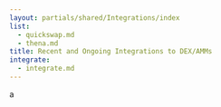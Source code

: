 ```yaml
---
layout: partials/shared/Integrations/index
list:
  - quickswap.md
  - thena.md
title: Recent and Ongoing Integrations to DEX/AMMs
integrate: 
  - integrate.md
---
```

a